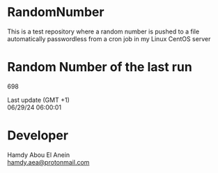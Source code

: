 # RandomNumber    
This is a test repository where a random number is pushed to a file automatically passwordless from a cron job in my Linux CentOS server    
# Random Number of the last run   
698
      
Last update (GMT +1)    
06/29/24 06:00:01
# Developer    
Hamdy Abou El Anein   
hamdy.aea@protonmail.com
